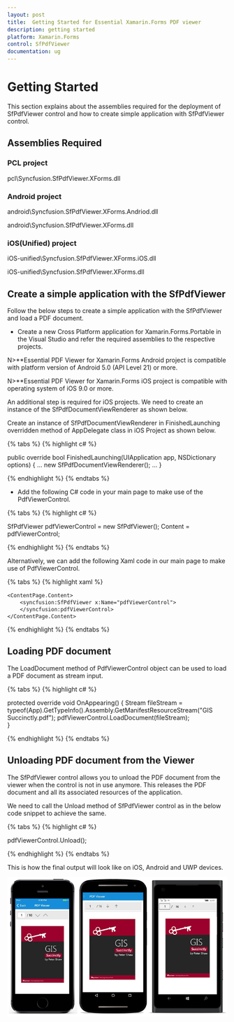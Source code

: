 ```yaml
---
layout: post
title:  Getting Started for Essential Xamarin.Forms PDF viewer
description: getting started
platform: Xamarin.Forms
control: SfPdfViewer
documentation: ug
---
```


# Getting Started

This section explains about the assemblies required for the deployment of SfPdfViewer control and how to create simple application with SfPdfViewer control.
 
## Assemblies Required
 
### PCL project

pcl\Syncfusion.SfPdfViewer.XForms.dll
 
### Android project

android\Syncfusion.SfPdfViewer.XForms.Andriod.dll

android\Syncfusion.SfPdfViewer.XForms.dll
 
### iOS(Unified) project

iOS-unified\Syncfusion.SfPdfViewer.XForms.iOS.dll

iOS-unified\Syncfusion.SfPdfViewer.XForms.dll
 
## Create a simple application with the SfPdfViewer

Follow the below steps to create a simple application with the SfPdfViewer and load a PDF document.

* Create a new Cross Platform application for Xamarin.Forms.Portable in the Visual Studio and refer the required assemblies to the respective projects.

N>**Essential PDF Viewer for Xamarin.Forms Android project is compatible with platform version of Android 5.0 (API Level 21) or more.

N>**Essential PDF Viewer for Xamarin.Forms iOS project is compatible with operating system of iOS 9.0 or more.

An additional step is required for iOS projects. We need to create an instance of the SfPdfDocumentViewRenderer as shown below.

Create an instance of SfPdfDocumentViewRenderer in FinishedLaunching overridden method of AppDelegate class in iOS Project as shown below.

{% tabs %}
{% highlight c# %}

public override bool FinishedLaunching(UIApplication app, NSDictionary options)
{
    ...
    new SfPdfDocumentViewRenderer();
    ...
}

{% endhighlight %}
{% endtabs %}

* Add the following C# code in your main page to make use of the PdfViewerControl.

{% tabs %}
{% highlight c# %}

SfPdfViewer pdfViewerControl = new SfPdfViewer();
Content = pdfViewerControl;

{% endhighlight %}
{% endtabs %}

Alternatively, we can add the following Xaml code in our main page to make use of PdfViewerControl.

{% tabs %}
{% highlight xaml %}

<ContentPage xmlns="http://xamarin.com/schemas/2014/forms"
             xmlns:x=http://schemas.microsoft.com/winfx/2009/xaml
             xmlns:syncfusion="clr-namespace:Syncfusion.SfPdfViewer.XForms;assembly=Syncfusion.SfPdfViewer.XForms">
     
    <ContentPage.Content>
        <syncfusion:SfPdfViewer x:Name="pdfViewerControl">
        </syncfusion:pdfViewerControl>
    </ContentPage.Content>
</ContentPage>

{% endhighlight %}
{% endtabs %}

## Loading PDF document

The LoadDocument method of PdfViewerControl object can be used to load a PDF document as stream input.

{% tabs %}
{% highlight c# %}

protected override void OnAppearing()
{
    Stream fileStream = typeof(App).GetTypeInfo().Assembly.GetManifestResourceStream("GIS Succinctly.pdf");
    pdfViewerControl.LoadDocument(fileStream);       
}

{% endhighlight %}
{% endtabs %}

## Unloading PDF document from the Viewer

The SfPdfViewer control allows you to unload the PDF document from the viewer when the control is not in use anymore. This releases the PDF document and all its associated resources of the application.

We need to call the Unload method of SfPdfViewer control as in the below code snippet to achieve the same.

{% tabs %}
{% highlight c# %}

pdfViewerControl.Unload();

{% endhighlight %}
{% endtabs %}

This is how the final output will look like on iOS, Android and UWP devices.

![](pdfviewer_images/pdfviewer.png)